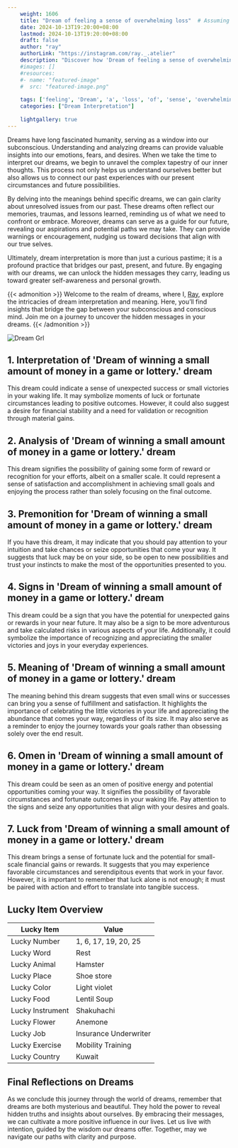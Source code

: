```yaml
---
    weight: 1606
    title: "Dream of feeling a sense of overwhelming loss"  # Assuming 'title' column exists
    date: 2024-10-13T19:20:00+08:00
    lastmod: 2024-10-13T19:20:00+08:00
    draft: false
    author: "ray"
    authorLink: "https://instagram.com/ray._.atelier"
    description: "Discover how 'Dream of feeling a sense of overwhelming loss' can interpret your future and uncover its significant meanings in your life."
    #images: []
    #resources:
    #- name: "featured-image"
    #  src: "featured-image.png"
    
    tags: ['feeling', 'Dream', 'a', 'loss', 'of', 'sense', 'overwhelming']
    categories: ["Dream Interpretation"]
    
    lightgallery: true
---
```

    
Dreams have long fascinated humanity, serving as a window into our subconscious. Understanding and analyzing dreams can provide valuable insights into our emotions, fears, and desires. When we take the time to interpret our dreams, we begin to unravel the complex tapestry of our inner thoughts. This process not only helps us understand ourselves better but also allows us to connect our past experiences with our present circumstances and future possibilities.

By delving into the meanings behind specific dreams, we can gain clarity about unresolved issues from our past. These dreams often reflect our memories, traumas, and lessons learned, reminding us of what we need to confront or embrace. Moreover, dreams can serve as a guide for our future, revealing our aspirations and potential paths we may take. They can provide warnings or encouragement, nudging us toward decisions that align with our true selves.

Ultimately, dream interpretation is more than just a curious pastime; it is a profound practice that bridges our past, present, and future. By engaging with our dreams, we can unlock the hidden messages they carry, leading us toward greater self-awareness and personal growth.

{{< admonition >}}
Welcome to the realm of dreams, where I, [Ray](https://instagram.com/ray._.atelier), explore the intricacies of dream interpretation and meaning. Here, you’ll find insights that bridge the gap between your subconscious and conscious mind. Join me on a journey to uncover the hidden messages in your dreams.
{{< /admonition >}}

![Dream Grl](https://cdn.pixabay.com/photo/2017/11/02/03/35/gothic-2910057_1280.jpg "Dream Grl")

## 1. Interpretation of 'Dream of winning a small amount of money in a game or lottery.' dream
 This dream could indicate a sense of unexpected success or small victories in your waking life. It may symbolize moments of luck or fortunate circumstances leading to positive outcomes. However, it could also suggest a desire for financial stability and a need for validation or recognition through material gains.

## 2. Analysis of 'Dream of winning a small amount of money in a game or lottery.' dream
 This dream signifies the possibility of gaining some form of reward or recognition for your efforts, albeit on a smaller scale. It could represent a sense of satisfaction and accomplishment in achieving small goals and enjoying the process rather than solely focusing on the final outcome.

## 3. Premonition for 'Dream of winning a small amount of money in a game or lottery.' dream
 If you have this dream, it may indicate that you should pay attention to your intuition and take chances or seize opportunities that come your way. It suggests that luck may be on your side, so be open to new possibilities and trust your instincts to make the most of the opportunities presented to you.

## 4. Signs in 'Dream of winning a small amount of money in a game or lottery.' dream
 This dream could be a sign that you have the potential for unexpected gains or rewards in your near future. It may also be a sign to be more adventurous and take calculated risks in various aspects of your life. Additionally, it could symbolize the importance of recognizing and appreciating the smaller victories and joys in your everyday experiences.

## 5. Meaning of 'Dream of winning a small amount of money in a game or lottery.' dream
 The meaning behind this dream suggests that even small wins or successes can bring you a sense of fulfillment and satisfaction. It highlights the importance of celebrating the little victories in your life and appreciating the abundance that comes your way, regardless of its size. It may also serve as a reminder to enjoy the journey towards your goals rather than obsessing solely over the end result.

## 6. Omen in 'Dream of winning a small amount of money in a game or lottery.' dream
 This dream could be seen as an omen of positive energy and potential opportunities coming your way. It signifies the possibility of favorable circumstances and fortunate outcomes in your waking life. Pay attention to the signs and seize any opportunities that align with your desires and goals.

## 7. Luck from 'Dream of winning a small amount of money in a game or lottery.' dream
 This dream brings a sense of fortunate luck and the potential for small-scale financial gains or rewards. It suggests that you may experience favorable circumstances and serendipitous events that work in your favor. However, it is important to remember that luck alone is not enough; it must be paired with action and effort to translate into tangible success.

## Lucky Item Overview
| Lucky Item          | Value              |
|---------------|--------------------|
| Lucky Number        | 1, 6, 17, 19, 20, 25  |
| Lucky Word          | Rest |
| Lucky Animal        | Hamster |
| Lucky Place         | Shoe store     |
| Lucky Color         | Light violet     |
| Lucky Food          | Lentil Soup      |
| Lucky Instrument    | Shakuhachi |
| Lucky Flower        | Anemone    |
| Lucky Job           | Insurance Underwriter       |
| Lucky Exercise      | Mobility Training  |
| Lucky Country       | Kuwait    |


##  Final Reflections on Dreams

As we conclude this journey through the world of dreams, remember that dreams are both mysterious and beautiful. They hold the power to reveal hidden truths and insights about ourselves. By embracing their messages, we can cultivate a more positive influence in our lives. Let us live with intention, guided by the wisdom our dreams offer. Together, may we navigate our paths with clarity and purpose.
